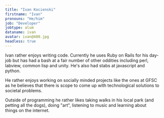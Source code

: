 ```yaml
---
title: "Ivan Kocienski"
firstname: "Ivan"
pronouns: "He/him"
job: "Developer"
jobtype: alum
dataname: ivan
avatar: ivan@400.jpg
headless: true
---
```


Ivan rather enjoys writing code. Currently he uses Ruby on Rails for his day-job but has had a bash at a fair number of other oddities including perl, labview, common lisp and unity. He's also had stabs at javascript and python.

He rather enjoys working on socially minded projects like the ones at GFSC as he believes that there is scope to come up with technological solutions to societal problems.

Outside of programming he rather likes taking walks in his local park (and petting all the dogs), doing "art", listening to music and learning about things on the internet.
